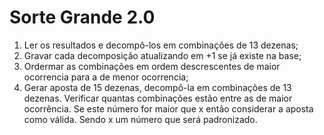 # Sorte Grande 2.0
1. Ler os resultados e decompô-los em combinações de 13 dezenas;
2. Gravar cada decomposição atualizando em +1 se já existe na base;
3. Ordermar as combinações em ordem descrescentes de maior ocorrencia para a de menor ocorrencia;
4. Gerar aposta de 15 dezenas, decompô-la em combinações de 13 dezenas. Verificar quantas combinações estão entre as de maior ocorrência.
   Se este número for maior que x então considerar a aposta como válida. Sendo x um número que será padronizado.